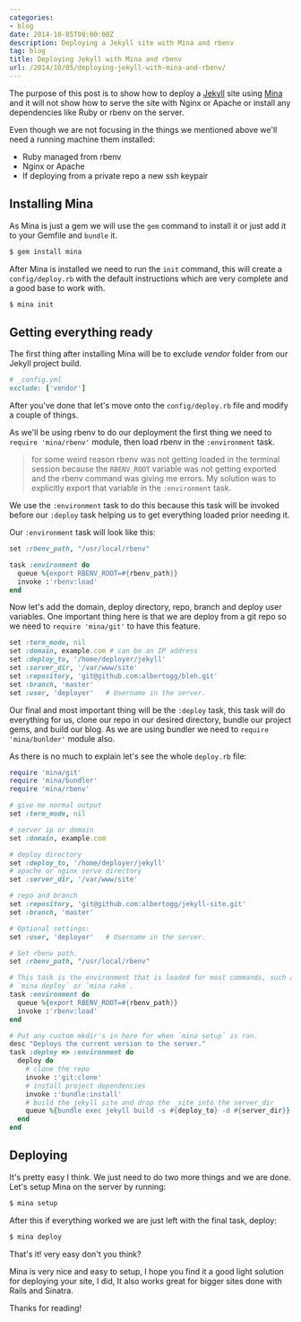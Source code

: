 ```yaml
---
categories:
- blog
date: 2014-10-05T00:00:00Z
description: Deploying a Jekyll site with Mina and rbenv
tag: blog
title: Deploying Jekyll with Mina and rbenv
url: /2014/10/05/deploying-jekyll-with-mina-and-rbenv/
---
```


The purpose of this post is to show how to deploy a [Jekyll][jekyll] site using
[Mina][mina] and it will not show how to serve the site with Nginx or Apache or
install any dependencies like Ruby or rbenv on the server.

Even though we are not focusing in the things we mentioned above we'll need a
running machine them installed:

- Ruby managed from rbenv
- Nginx or Apache
- If deploying from a private repo a new ssh keypair

## Installing Mina

As Mina is just a gem we will use the `gem` command to install it or just add
it to your Gemfile and `bundle` it.

```bash
$ gem install mina
```

After Mina is installed we need to run the `init` command, this will create a
`config/deploy.rb` with the default instructions which are very complete and a
good base to work with.

```bash
$ mina init
```

## Getting everything ready

The first thing after installing Mina will be to exclude _vendor_ folder from
our Jekyll project build.

```ruby
# _config.yml
exclude: ['vendor']
```

After you've done that let's move onto the `config/deploy.rb` file and modify
a couple of things.

As we'll be using rbenv to do our deployment the first thing we need to
`require 'mina/rbenv'` module, then load rbenv in the `:environment` task.

> for some weird reason rbenv was not getting loaded in the terminal session
> because the `RBENV_ROOT` variable was not getting exported and the rbenv
> command was giving me errors. My solution was to explicitly export that
> variable in the `:environment` task.

We use the `:environment` task to do this because this task will be invoked
before our `:deploy` task helping us to get everything loaded prior needing
it.

Our `:environment` task will look like this:

```ruby
set :rbenv_path, "/usr/local/rbenv"

task :environment do
  queue %{export RBENV_ROOT=#{rbenv_path}}
  invoke :'rbenv:load'
end
```

Now let's add the domain, deploy directory, repo, branch and deploy user
variables. One important thing here is that we are deploy from a git repo so we
need to `require 'mina/git'` to have this feature.

```ruby
set :term_mode, nil
set :domain, example.com # can be an IP address
set :deploy_to, '/home/deployer/jekyll'
set :server_dir, '/var/www/site'
set :repository, 'git@github.com:albertogg/bleh.git'
set :branch, 'master'
set :user, 'deployer'   # Username in the server.
```

Our final and most important thing will be the `:deploy` task, this task will
do everything for us, clone our repo in our desired directory, bundle our
project gems, and build our blog. As we are using bundler we need to
`require 'mina/bunlder'` module also.

As there is no much to explain let's see the whole `deploy.rb` file:

```ruby
require 'mina/git'
require 'mina/bundler'
require 'mina/rbenv'

# give me normal output
set :term_mode, nil

# server ip or domain
set :domain, example.com

# deploy directory
set :deploy_to, '/home/deployer/jekyll'
# apache or nginx serve directory
set :server_dir, '/var/www/site'

# repo and branch
set :repository, 'git@github.com:albertogg/jekyll-site.git'
set :branch, 'master'

# Optional settings:
set :user, 'deployer'   # Username in the server.

# Set rbenv path.
set :rbenv_path, "/usr/local/rbenv"

# This task is the environment that is loaded for most commands, such as
# `mina deploy` or `mina rake`.
task :environment do
  queue %{export RBENV_ROOT=#{rbenv_path}}
  invoke :'rbenv:load'
end

# Put any custom mkdir's in here for when `mina setup` is ran.
desc "Deploys the current version to the server."
task :deploy => :environment do
  deploy do
    # clone the repo
    invoke :'git:clone'
    # install project dependencies
    invoke :'bundle:install'
    # build the jekyll site and drop the _site into the server_dir
    queue %{bundle exec jekyll build -s #{deploy_to} -d #{server_dir}}
  end
end
```

## Deploying

It's pretty easy I think. We just need to do two more things and we are done.
Let's setup Mina on the server by running:

```bash
$ mina setup
```

After this if everything worked we are just left with the final task, deploy:

```bash
$ mina deploy
```

That's it! very easy don't you think?

Mina is very nice and easy to setup, I hope you find it a good light solution
for deploying your site, I did, It also works great for bigger sites done with
Rails and Sinatra.

Thanks for reading!

[rubygems]: http://rubygems.org/
[jekyll]: http://jekyllrb.com/
[mina]: http://nadarei.co/mina/
